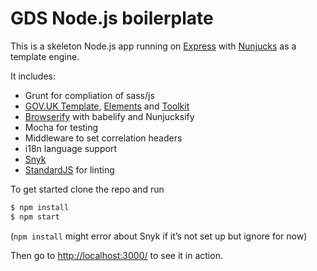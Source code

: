 # GDS Node.js boilerplate

This is a skeleton Node.js app running on [Express] with [Nunjucks] as a template engine.

It includes:
- Grunt for compliation of sass/js
- [GOV.UK Template], [Elements] and [Toolkit]
- [Browserify] with babelify and Nunjucksify
- Mocha for testing
- Middleware to set correlation headers
- i18n language support
- [Snyk]
- [StandardJS] for linting

To get started clone the repo and run 

``` bash
$ npm install
$ npm start
```
(`npm install` might error about Snyk if it’s not set up but ignore for now)

Then go to [http://localhost:3000/](http://localhost:3000/) to see it in action.

[Express]: https://expressjs.com/
[Nunjucks]: https://mozilla.github.io/nunjucks/
[Snyk]: https://snyk.io/
[GOV.UK Template]: https://github.com/alphagov/govuk_template
[Elements]: https://github.com/alphagov/govuk_elements
[Toolkit]: https://github.com/alphagov/govuk_frontend_toolkit
[Browserify]: http://browserify.org/
[StandardJS]: https://standardjs.com/
